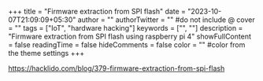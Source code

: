 +++
title = "Firmware extraction from SPI flash"
date = "2023-10-07T21:09:09+05:30"
author = ""
authorTwitter = "" #do not include @
cover = ""
tags = ["IoT", "hardware hacking"]
keywords = ["", ""]
description = "Firmware extraction from SPI flash using raspberry pi 4"
showFullContent = false
readingTime = false
hideComments = false
color = "" #color from the theme settings
+++


https://hacklido.com/blog/379-firmware-extraction-from-spi-flash

